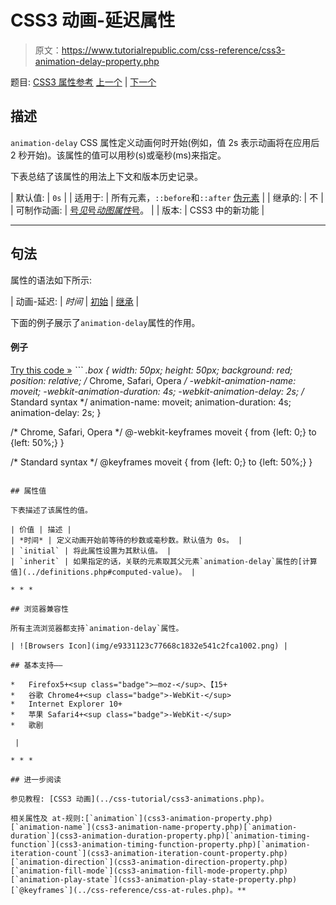 # CSS3 动画-延迟属性

> 原文：<https://www.tutorialrepublic.com/css-reference/css3-animation-delay-property.php>

题目: [CSS3 属性参考](css3-properties.php) [上一个](css3-animation-property.php) | [下一个](css3-animation-direction-property.php)

## 描述

`animation-delay` CSS 属性定义动画何时开始(例如，值 2s 表示动画将在应用后 2 秒开始)。该属性的值可以用秒(s)或毫秒(ms)来指定。

下表总结了该属性的用法上下文和版本历史记录。

| 默认值: | `0s` |
| 适用于: | 所有元素，`::before`和`::after` [伪元素](../css-tutorial/css-pseudo-elements.php#pseudo-elements) |
| 继承的: | 不 |
| 可制作动画: | [号*见*号*动图属性*号](css-animatable-properties.php)。 |
| 版本: | CSS3 中的新功能 |

* * *

## 句法

属性的语法如下所示:

| 动画-延迟: | *时间* &#124; [初始](../definitions.php#initial) &#124; [继承](../definitions.php#inherit) |

下面的例子展示了`animation-delay`属性的作用。

#### 例子

[Try this code »](../codelab.php?topic=css3&file=animation-delay-property "Try this code using online Editor") *```
.box {
    width: 50px;
    height: 50px;
    background: red;
    position: relative;
    /* Chrome, Safari, Opera */
    -webkit-animation-name: moveit;
    -webkit-animation-duration: 4s;
    -webkit-animation-delay: 2s;
    /* Standard syntax */
    animation-name: moveit;
    animation-duration: 4s;
    animation-delay: 2s;
}

/* Chrome, Safari, Opera */
@-webkit-keyframes moveit {
    from {left: 0;}
    to {left: 50%;}
}

/* Standard syntax */
@keyframes moveit {
    from {left: 0;}
    to {left: 50%;}
}
```*  ****注意:**该属性允许负值。但是，它似乎已经在动画周期的中途开始执行，例如-2s 的动画延迟使动画立即开始，但在动画开始后 2 秒才开始。*  ** * *

## 属性值

下表描述了该属性的值。

| 价值 | 描述 |
| *时间* | 定义动画开始前等待的秒数或毫秒数。默认值为 0s。 |
| `initial` | 将此属性设置为其默认值。 |
| `inherit` | 如果指定的话，关联的元素取其父元素`animation-delay`属性的[计算值](../definitions.php#computed-value)。 |

* * *

## 浏览器兼容性

所有主流浏览器都支持`animation-delay`属性。

| ![Browsers Icon](img/e9331123c77668c1832e541c2fca1002.png) | 

## 基本支持——

*   Firefox5+<sup class="badge">—moz-</sup>、【15+
*   谷歌 Chrome4+<sup class="badge">-WebKit-</sup>
*   Internet Explorer 10+
*   苹果 Safari4+<sup class="badge">-WebKit-</sup>
*   歌剧

 |

* * *

## 进一步阅读

参见教程: [CSS3 动画](../css-tutorial/css3-animations.php)。

相关属性及 at-规则:[`animation`](css3-animation-property.php)[`animation-name`](css3-animation-name-property.php)[`animation-duration`](css3-animation-duration-property.php)[`animation-timing-function`](css3-animation-timing-function-property.php)[`animation-iteration-count`](css3-animation-iteration-count-property.php)[`animation-direction`](css3-animation-direction-property.php)[`animation-fill-mode`](css3-animation-fill-mode-property.php)[`animation-play-state`](css3-animation-play-state-property.php)[`@keyframes`](../css-reference/css-at-rules.php)。**